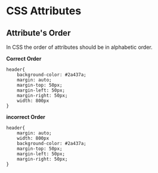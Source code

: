 CSS Attributes
==========================

## Attribute's Order

In CSS the order of attributes should be in alphabetic order.

**Correct Order**
```
header{
    background-color: #2a437a;
    margin: auto;
    margin-top: 50px;
    margin-left: 50px;
    margin-right: 50px;
    width: 800px  
}
```

**incorrect Order**
```
header{
    margin: auto;
    width: 800px  
    background-color: #2a437a;
    margin-top: 50px;
    margin-left: 50px;
    margin-right: 50px;
}
```